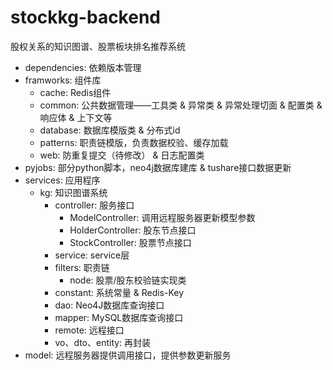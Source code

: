 # stockkg-backend

股权关系的知识图谱、股票板块排名推荐系统

* dependencies: 依赖版本管理
* framworks: 组件库
  * cache: Redis组件
  * common: 公共数据管理——工具类 & 异常类 & 异常处理切面 & 配置类 & 响应体 & 上下文等
  * database: 数据库模版类 & 分布式id
  * patterns: 职责链模版，负责数据校验、缓存加载
  * web: 防重复提交（待修改） & 日志配置类
* pyjobs: 部分python脚本，neo4j数据库建库 & tushare接口数据更新
* services: 应用程序
  * kg: 知识图谱系统
    * controller: 服务接口
      * ModelController: 调用远程服务器更新模型参数
      * HolderController: 股东节点接口
      * StockController: 股票节点接口
    * service: service层
    * filters: 职责链
      * node: 股票/股东校验链实现类
    * constant: 系统常量 & Redis-Key
    * dao: Neo4J数据库查询接口
    * mapper: MySQL数据库查询接口
    * remote: 远程接口
    * vo、dto、entity: 再封装
* model: 远程服务器提供调用接口，提供参数更新服务

